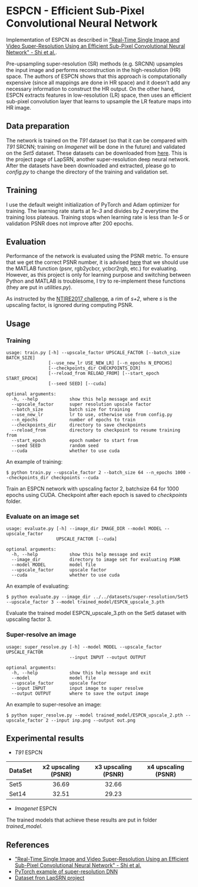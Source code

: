 # ESPCN - Efficient Sub-Pixel Convolutional Neural Network
Implementation of ESPCN as described in ["Real-Time Single Image and Video Super-Resolution Using an Efficient Sub-Pixel Convolutional Neural Network" - Shi et al.](https://www.cv-foundation.org/openaccess/content_cvpr_2016/papers/Shi_Real-Time_Single_Image_CVPR_2016_paper.pdf).

Pre-upsampling super-resolution (SR) methods (e.g. SRCNN) upsamples the input image and performs reconstruction in the high-resolution (HR) space. The authors of ESPCN shows that this approach is computationally expensive (since all mappings are done in HR space) and it doesn't add any necessary information to construct the HR output. On the other hand, ESPCN extracts features in low-resolution (LR) space, then uses an efficient sub-pixel convolution layer that learns to upsample the LR feature maps into HR image.

## Data preparation
The network is trained on the *T91* dataset (so that it can be compared with *T91* SRCNN; training on *Imagenet* will be done in the future) and validated on the *Set5* dataset. These datasets can be downloaded from [here](http://vllab.ucmerced.edu/wlai24/LapSRN). This is the project page of LapSRN, another super-resolution deep neural network. After the datasets have been downloaded and extracted, please go to *config.py* to change the directory of the training and validation set.

## Training
I use the default weight initialization of PyTorch and Adam optimizer for training. The learning rate starts at *1e-3* and divides by *2* everytime the training loss plateaus. Training stops when learning rate is less than *1e-5* or validation PSNR does not improve after 200 epochs.

## Evaluation
Performance of the network is evaluated using the PSNR metric. To ensure that we get the correct PSNR number, it is advised [here](https://github.com/twtygqyy/pytorch-LapSRN) that we should use the MATLAB function (psnr, rgb2ycbcr, ycbcr2rgb, etc.) for evaluating. However, as this project is only for learning purpose and switching between Python and MATLAB is troublesome, I try to re-implement these functions (they are put in *utilities.py*).

As instructed by the [NTIRE2017 challenge](http://www.vision.ee.ethz.ch/~timofter/publications/Timofte-CVPRW-2017.pdf), a rim of *s+2*, where *s* is the upscaling factor, is ignored during computing PSNR.

## Usage
### Training
```
usage: train.py [-h] --upscale_factor UPSCALE_FACTOR [--batch_size BATCH_SIZE]
                [--use_new_lr USE_NEW_LR] [--n_epochs N_EPOCHS]
                [--checkpoints_dir CHECKPOINTS_DIR]
                [--reload_from RELOAD_FROM] [--start_epoch START_EPOCH]
                [--seed SEED] [--cuda]

optional arguments:
  -h, --help            show this help message and exit
  --upscale_factor      super resolution upscale factor
  --batch_size          batch size for training
  --use_new_lr          lr to use, otherwise use from config.py
  --n_epochs            number of epochs to train
  --checkpoints_dir     directory to save checkpoints
  --reload_from         directory to checkpoint to resume training from
  --start_epoch         epoch number to start from
  --seed SEED           random seed
  --cuda                whether to use cuda
```
An example of training:
```
$ python train.py --upscale_factor 2 --batch_size 64 --n_epochs 1000 --checkpoints_dir checkpoints --cuda
```
Train an ESPCN network with upscaling factor 2, batchsize 64 for 1000 epochs using CUDA. Checkpoint after each epoch is saved to *checkpoints* folder. 

### Evaluate on an image set
```
usage: evaluate.py [-h] --image_dir IMAGE_DIR --model MODEL --upscale_factor
                   UPSCALE_FACTOR [--cuda]

optional arguments:
  -h, --help            show this help message and exit
  --image_dir           directory to image set for evaluating PSNR
  --model MODEL         model file
  --upscale_factor      upscale factor
  --cuda                whether to use cuda
```
An example of evaluating:
```
$ python evaluate.py --image_dir ../../datasets/super-resolution/Set5 --upscale_factor 3 --model trained_model/ESPCN_upscale_3.pth
```
Evaluate the trained model ESPCN_upscale_3.pth on the Set5 dataset with upscaling factor 3.

### Super-resolve an image
```
usage: super_resolve.py [-h] --model MODEL --upscale_factor UPSCALE_FACTOR
                        --input INPUT --output OUTPUT

optional arguments:
  -h, --help            show this help message and exit
  --model               model file
  --upscale_factor      upscale factor
  --input INPUT         input image to super resolve
  --output OUTPUT       where to save the output image
```
An example to super-resolve an image:
```
$ python super_resolve.py --model trained_model/ESPCN_upscale_2.pth --upscale_factor 2 --input inp.png --output out.png
```

## Experimental results
* *T91* ESPCN

| DataSet | x2 upscaling (PSNR) | x3 upscaling (PSNR) | x4 upscaling (PSNR) |
| ------- |:-------------------:|:-------------------:|:--------------------:
| Set5    | 36.69               | 32.66               |                     |
| Set14   | 32.51               | 29.23               |                     |

* *Imagenet* ESPCN

The trained models that achieve these results are put in folder *trained_model*.

## References
* ["Real-Time Single Image and Video Super-Resolution Using an Efficient Sub-Pixel Convolutional Neural Network" - Shi et al.](https://www.cv-foundation.org/openaccess/content_cvpr_2016/papers/Shi_Real-Time_Single_Image_CVPR_2016_paper.pdf)
* [PyTorch example of super-resolution DNN](https://github.com/pytorch/examples/tree/master/super_resolution)
* [Dataset fron LapSRN project](http://vllab.ucmerced.edu/wlai24/LapSRN)